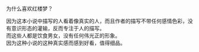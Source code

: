 为什么喜欢红楼梦？

因为这本小说中描写的人看着像真实的人，而且作者的描写不带任何感情色彩，没有意识形态的灌输，反而专注于人的描写。  
而这些人都是饮食男女，没有任何伟光正的形象。  
因为这种小说的这种真实感而感到好看，值得细品。  
